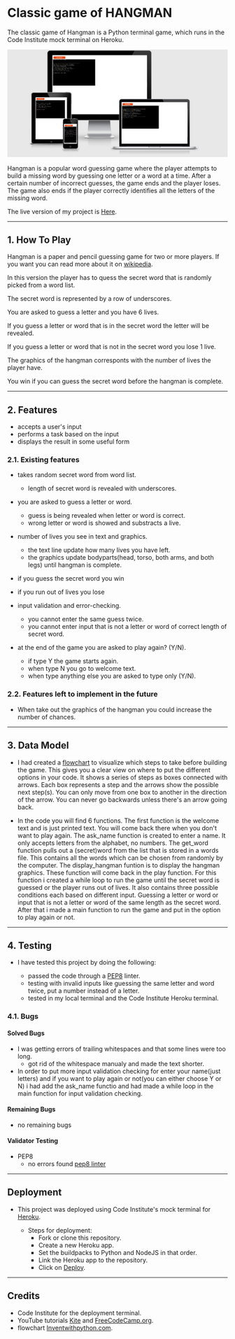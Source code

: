 # Classic game of HANGMAN

The classic game of Hangman is a Python terminal game, which runs in the Code Institute mock terminal on Heroku.

![Hangman](i-am-responsive/i-am-responsive.png)


Hangman is a popular word guessing game where the player attempts to build a missing word by guessing one letter or a word at a time.
After a certain number of incorrect guesses, the game ends and the player loses.
The game also ends if the player correctly identifies all the letters of the missing word.

The live version of my project is [Here](https://hangman-msp3.herokuapp.com/).

---

## 1. How To Play

Hangman is a paper and pencil guessing game for two or more players. If you want you can read more about it on [wikipedia](https://en.wikipedia.org/wiki/Hangman_(game)).

In this version the player has to quess the secret word that is randomly picked from a word list.

The secret word is represented by a row of underscores.

You are asked to guess a letter and you have 6 lives.

If you guess a letter or word that is in the secret word the letter will be revealed.

If you guess a letter or word that is not in the secret word you lose 1 live.

The graphics of the hangman corresponts with the number of lives the player have.

You win if you can guess the secret word before the hangman is complete.

---

## 2. Features

- accepts a user's input
- performs a task based on the input
- displays the result in some useful form

### 2.1. Existing features

- takes random secret word from word list.
    - length of secret word is revealed with underscores.

- you are asked to guess a letter or word.
    - guess is being revealed when letter or word is correct.
    - wrong letter or word is showed and substracts a live.

- number of lives you see in text and graphics.
    - the text line update how many lives you have left.
    - the graphics update bodyparts(head, torso, both arms, and both legs) until hangman is complete.

- if you guess the secret word you win

- if you run out of lives you lose

- input validation and error-checking.
    - you cannot enter the same guess twice.
    - you cannot enter input that is not a letter or word of correct length of secret word.

- at the end of the game you are asked to play again? (Y/N).
    - if type Y the game starts again.
    - when type N you go to welcome text.
    - when type anything else you are asked to type only (Y/N).

### 2.2. Features left to implement in the future 

- When take out the graphics of the hangman you could increase the number of chances.

---

## 3. Data Model

- I had created a [flowchart](flowchart-hangman/hangman-program-flowchart.png) to visualize which steps to take before building   the  game. 
  This gives you a clear view on where to put the different options in your code.
  It shows a series of steps as boxes connected with arrows. Each box represents a step and the arrows show the possible next
  step(s). You can only move from one box to another in the direction of the arrow. You can never go backwards unless there's an arrow going back.

- In the code you will find 6 functions.
  The first function is the welcome text and is just printed text. You will come back there when you don't want to play again.
  The ask_name function is created to enter a name. It only accepts letters from the alphabet, no numbers.
  The get_word function pulls out a (secret)word from the list that is stored in a words file.
  This contains all the words which can be chosen from randomly by the computer.
  The display_hangman funtion is to display the hangman graphics.
  These function will come back in the play function.
  For this function i created a while loop to run the game until the secret word is guessed
  or the player runs out of lives.
  It also contains three possible conditions each based on different input.
  Guessing a letter or word or input that is not a letter or word of the
  same length as the secret word.
  After that i made a main function to run the game and put in the option to play again or not.

---

## 4. Testing

- I have tested this project by doing the following:

    - passed the code through a [PEP8](http://pep8online.com/checkresult) linter.
    - testing with invalid inputs like guessing the same letter and word twice, put a number instead of a letter.
    - tested in my local terminal and the Code Institute Heroku terminal.

### 4.1. Bugs

#### Solved Bugs

- I was getting errors of trailing whitespaces and that some lines were too long.
    - got rid of the whitespace manualy and made the text shorter.
- In order to put more input validation checking for enter your name(just letters)
 and if you want to play again or not(you can either choose Y or N) i had add the ask_name functio
 and had made a while loop in the main function for input validation checking.   

#### Remaining Bugs

- no remaining bugs

#### Validator Testing

- PEP8
    - no errors found [pep8 linter](pep8-linter/pep8-linter.png)

---

## Deployment

- This project was deployed using Code Institute's mock terminal for [Heroku](https://www.heroku.com/).

    - Steps for deployment:
        - Fork or clone this repository.
        - Create a new Heroku app.
        - Set the buildpacks to Python and NodeJS in that order.
        - Link the Heroku app to the repository.
        - Click on [Deploy](https://hangman-msp3.herokuapp.com/).

---

## Credits

- Code Institute for the deployment terminal.
- YouTube tutorials [Kite](https://www.youtube.com/watch?v=m4nEnsavl6w&t=191s) and [FreeCodeCamp.org](https://www.youtube.com/watch?v=8ext9G7xspg).
- flowchart [Inventwithpython.com](https://inventwithpython.com/invent4thed/chapter7.html).


